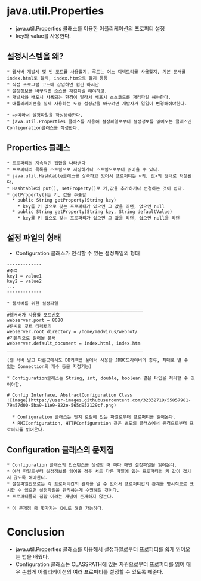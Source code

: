 # java.util.Properties

  * java.util.Properties 클래스를 이용한 어플리케이션의 프로퍼티 설정
  * key와 value를 사용한다.
  
  ## 설정시스템을 왜?
    * 웹서버 개발시 몇 번 포트를 사용할지, 루트는 어느 디렉토리를 사용할지, 기본 문서를 index.html로 할지, index.htm으로 할지 등등
    * 직접 프로그램 코드에 삽입하면 쉽긴 하지만
    * 설정정보를 바꾸려면 소스를 재컴파일 해야하고, 
    * 개발시와 배포시 사용되는 환경이 달라서 배포시 소스코드를 재컴파일 해야한다.
    * 애플리케이션을 실제 사용하는 도중 설정값을 바꾸려면 개발자가 일일이 변경해줘야한다.
    
    * =>따라서 설정파일을 작성해야한다.
    * java.util.Properties 클래스를 사용해 설정파일로부터 설정정보를 읽어오는 클래스인 Configuration클래스를 작성한다.
    
  ## Properties 클래스 
    * 프로퍼티의 지속적인 집합을 나타낸다
    * 프로퍼티의 목록을 스트림으로 저장하거나 스트림으로부터 읽어올 수 있다.
    * java.util.Hashtable클래스를 상속하고 있어서 프로퍼티는 <키, 값>의 형태로 저장된다.
    * Hashtable의 put(), setProperty()로 키,값을 추가하거나 변경하는 것이 쉽다.
    * getProperty()는 키, 값을 추출함
      * public String getProperty(String key)
        * key를 키 값으로 갖는 프로퍼티가 있으면 그 값을 리턴, 없으면 null
      * public String getProperty(String key, String defaultValue)
        * key를 키 값으로 갖는 프로퍼티가 있으면 그 값을 리턴, 없으면 null을 리턴
        
    
  ## 설정 파일의 형태
   * Configuration 클래스가 인식할 수 있는 설정파일의 형태
   
    -------------
    #주석
    key1 = value1
    key2 = value2
    ...
    -------------
    
    * 웹서버를 위한 설정파일
    ___________________________________________________
    #웹서버가 사용할 포트번호
    webserver.port = 8080
    #문서의 루트 디렉토리
    webserver.root_directory = /home/madvirus/webrot/
    #기본적으로 읽어올 문서
    webserver.default_document = index.html, index.htm
    ___________________________________________________
    
    (웹 서버 말고 다른곳에서도 DB커넥션 풀에서 사용할 JDBC드라이버의 종류, 최대로 열 수 있는 Connection의 개수 등을 지정가능)
    
    * Configuration클래스는 String, int, double, boolean 같은 타입을 처리할 수 있어야함.
    
    # Config Interface, AbstractConfiguration Class
    ![image](https://user-images.githubusercontent.com/32332719/55857981-79a57d00-5ba9-11e9-822e-565d952129cf.png)

      * Configuration 클래스는 단지 로컬에 있는 파일로부터 프로퍼티를 읽어온다.
      * RMIConfiguration, HTTPConfiguration 같은 별도의 클래스에서 원격으로부터 프로퍼티를 읽어온다.
      
      
  ## Configuration 클래스의 문제점
    * Configuration 클래스의 인스턴스를 생성할 때 마다 매번 설정파일을 읽어온다.
    * 여러 파일로부터 설정정보를 읽어올 경우 서로 다른 파일에 있는 프로퍼티의 키 값이 겹치지 않도록 해야한다.
    * 설정파일만으로는 각 프로퍼티간의 관계를 알 수 없어서 프로퍼티간의 관계를 명시적으로 표시할 수 있으면 설정파일을 관리하는게 수월해질 것이다.
    * 프로퍼티들의 집합 이라는 개념이 존재하지 않는다.
    
    * 이 문제점 중 몇가지는 XML로 해결 가능하다.
    
  # Conclusion
  
  * java.util.Properties 클래스를 이용해서 설정파일로부터 프로퍼티를 쉽게 읽어오는 법을 배웠다.
  * Configuration 클래스는 CLASSPATH에 있는 자원으로부터 프로퍼티를 읽어 매우 손쉽게 어플리케이션의 여러 프로퍼티를 설정할 수 있도록 해준다.
    
